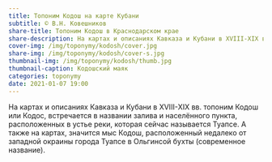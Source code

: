 ```yaml
---
title: Топоним Кодош на карте Кубани
subtitle: © В.Н. Ковешников
share-title: Топоним Кодош в Краснодарском крае
share-description: На картах и описаниях Кавказа и Кубани в ХVIII-ХIХ вв. топоним Кодош или Кодос, встречается в названии залива и населённого пункта, расположенных в устье реки, которая сейчас называется Туапсе.
cover-img: /img/toponymy/kodosh/cover.jpg
share-img: /img/toponymy/kodosh/cover-s.jpg
thumbnail-img: /img/toponymy/kodosh/thumb.jpg
thumbnail-caption: Кодошский маяк
categories: toponymy
date: 2021-01-07 19:00
---
```

На картах и описаниях Кавказа и Кубани в ХVIII-ХIХ вв. топоним Кодош или Кодос, встречается в названии залива и населённого пункта, расположенных в устье реки, которая сейчас называется Туапсе. А также на картах, значится мыс Кодош, расположенный недалеко от западной окраины города Туапсе в Ольгинсой бухты (современное название).

